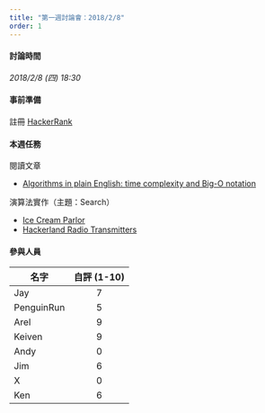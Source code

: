 ```yaml
---
title: "第一週討論會：2018/2/8"
order: 1
---
```


#### 討論時間

*2018/2/8 (四) 18:30*

#### 事前準備
註冊 [HackerRank](https://www.hackerrank.com/)

#### 本週任務

閱讀文章

- [Algorithms in plain English: time complexity and Big-O notation](https://medium.freecodecamp.org/time-is-complex-but-priceless-f0abd015063c)

演算法實作（主題：Search）

- [Ice Cream Parlor](https://www.hackerrank.com/challenges/icecream-parlor/problem)
- [Hackerland Radio Transmitters](https://www.hackerrank.com/challenges/hackerland-radio-transmitters/problem)

#### 參與人員

| 名字 | 自評 (1-10) |
| ------------- |:-------------:| 
| Jay |  7 |
| PenguinRun | 5 | 
| Arel | 9 |
| Keiven | 9 |
| Andy | 0 |
| Jim | 6 |
| X | 0 |
| Ken | 6 |
